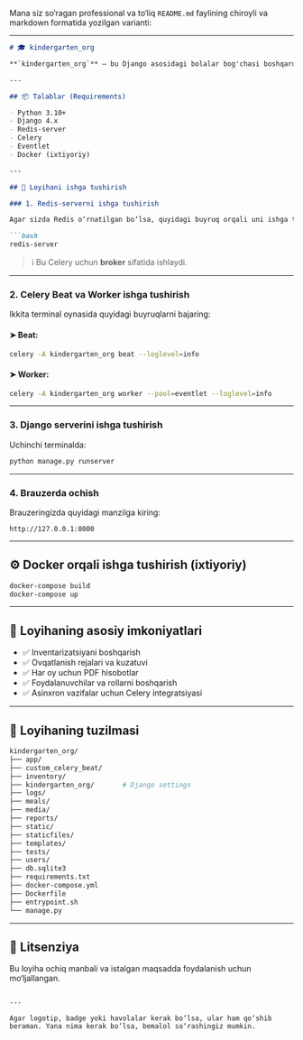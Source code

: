 Mana siz so‘ragan professional va to‘liq `README.md` faylining chiroyli va markdown formatida yozilgan varianti:

---

````markdown
# 🎓 kindergarten_org

**`kindergarten_org`** — bu Django asosidagi bolalar bog'chasi boshqaruv tizimi bo‘lib, inventarizatsiya, ovqatlanish, foydalanuvchi va hisobot modullarini o‘z ichiga oladi. Loyihada asinxron ishlarni bajarish uchun **Celery** va **Redis** ishlatilgan.

---

## 📦 Talablar (Requirements)

- Python 3.10+
- Django 4.x
- Redis-server
- Celery
- Eventlet
- Docker (ixtiyoriy)

---

## 🚀 Loyihani ishga tushirish

### 1. Redis-serverni ishga tushirish

Agar sizda Redis o‘rnatilgan bo‘lsa, quyidagi buyruq orqali uni ishga tushiring:

```bash
redis-server
````

> ℹ️ Bu Celery uchun **broker** sifatida ishlaydi.

---

### 2. Celery Beat va Worker ishga tushirish

Ikkita terminal oynasida quyidagi buyruqlarni bajaring:

#### ➤ Beat:

```bash
celery -A kindergarten_org beat --loglevel=info
```

#### ➤ Worker:

```bash
celery -A kindergarten_org worker --pool=eventlet --loglevel=info
```

---

### 3. Django serverini ishga tushirish

Uchinchi terminalda:

```bash
python manage.py runserver
```

---

### 4. Brauzerda ochish

Brauzeringizda quyidagi manzilga kiring:

```
http://127.0.0.1:8000
```

---

## ⚙️ Docker orqali ishga tushirish (ixtiyoriy)

```bash
docker-compose build
docker-compose up
```

---

## 🔧 Loyihaning asosiy imkoniyatlari

* ✅ Inventarizatsiyani boshqarish
* ✅ Ovqatlanish rejalari va kuzatuvi
* ✅ Har oy uchun PDF hisobotlar
* ✅ Foydalanuvchilar va rollarni boshqarish
* ✅ Asinxron vazifalar uchun Celery integratsiyasi

---

## 📁 Loyihaning tuzilmasi

```bash
kindergarten_org/
├── app/
├── custom_celery_beat/
├── inventory/
├── kindergarten_org/       # Django settings
├── logs/
├── meals/
├── media/
├── reports/
├── static/
├── staticfiles/
├── templates/
├── tests/
├── users/
├── db.sqlite3
├── requirements.txt
├── docker-compose.yml
├── Dockerfile
├── entrypoint.sh
└── manage.py
```

---

## 📜 Litsenziya

Bu loyiha ochiq manbali va istalgan maqsadda foydalanish uchun mo‘ljallangan.

```

---

Agar logotip, badge yoki havolalar kerak bo‘lsa, ular ham qo‘shib beraman. Yana nima kerak bo‘lsa, bemalol so‘rashingiz mumkin.
```
